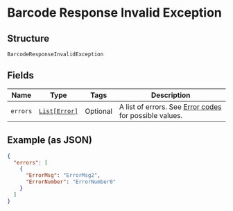 
# Barcode Response Invalid Exception

## Structure

`BarcodeResponseInvalidException`

## Fields

| Name | Type | Tags | Description |
|  --- | --- | --- | --- |
| `errors` | [`List[Error]`](../../doc/models/error.md) | Optional | A list of errors. See [Error codes](https://developer.postnl.nl/docs/#/http/reference-data/error-codes) for possible values. |

## Example (as JSON)

```json
{
  "errors": [
    {
      "ErrorMsg": "ErrorMsg2",
      "ErrorNumber": "ErrorNumber0"
    }
  ]
}
```

